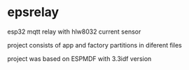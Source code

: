 # epsrelay

esp32 mqtt relay with hlw8032 current sensor

project consists of app and factory partitions in diferent files

project was based on ESPMDF with 3.3idf version